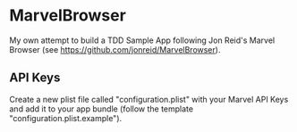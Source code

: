 # MarvelBrowser
My own attempt to build a TDD Sample App following Jon Reid's Marvel Browser (see <https://github.com/jonreid/MarvelBrowser>).

API Keys
-------
Create a new plist file called "configuration.plist" with your Marvel API Keys and add it to your app bundle (follow the template "configuration.plist.example").